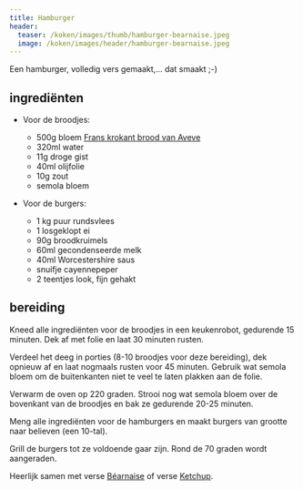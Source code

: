 ```yaml
---
title: Hamburger
header:
  teaser: /koken/images/thumb/hamburger-bearnaise.jpeg
  image: /koken/images/header/hamburger-bearnaise.jpeg
---
```


Een hamburger, volledig vers gemaakt,... dat smaakt ;-)

## ingrediënten

* Voor de broodjes:
  * 500g bloem [Frans krokant brood van Aveve](https://avevewinkels.be/Producten/Detail/bakken/brood/classics/frans-krokant/0fa66)
  * 320ml water
  * 11g droge gist
  * 40ml olijfolie
  * 10g zout
  * semola bloem

* Voor de burgers:
  * 1 kg puur rundsvlees
  * 1 losgeklopt ei
  * 90g broodkruimels
  * 60ml gecondenseerde melk
  * 40ml Worcestershire saus
  * snuifje cayennepeper
  * 2 teentjes look, fijn gehakt

## bereiding

Kneed alle ingrediënten voor de broodjes in een keukenrobot, gedurende 15 minuten. Dek af met folie en laat 30 minuten rusten.

Verdeel het deeg in porties (8-10 broodjes voor deze bereiding), dek opnieuw af en laat nogmaals rusten voor 45 minuten. Gebruik wat semola bloem om de buitenkanten niet te veel te laten plakken aan de folie.

Verwarm de oven op 220 graden. Strooi nog wat semola bloem over de bovenkant van de broodjes en bak ze gedurende 20-25 minuten.

Meng alle ingrediënten voor de hamburgers en maakt burgers van grootte naar believen (een 10-tal).

Grill de burgers tot ze voldoende gaar zijn. Rond de 70 graden wordt aangeraden.

Heerlijk samen met verse [Béarnaise](Bearnaise) of verse [Ketchup](Ketchup).

